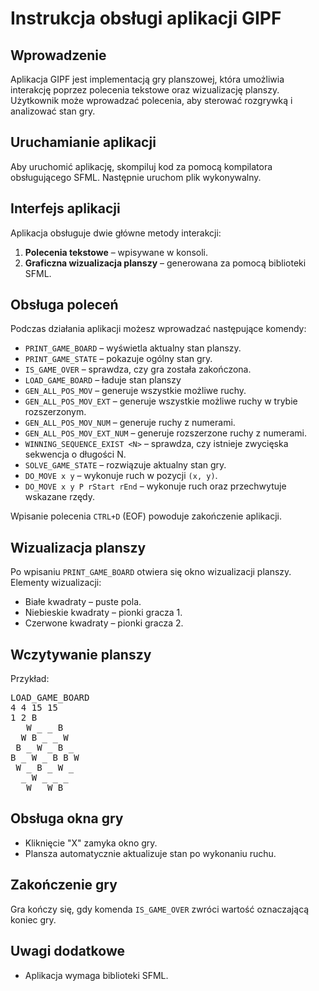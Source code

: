 # Instrukcja obsługi aplikacji GIPF

## Wprowadzenie
Aplikacja GIPF jest implementacją gry planszowej, która umożliwia interakcję poprzez polecenia tekstowe oraz wizualizację planszy. Użytkownik może wprowadzać polecenia, aby sterować rozgrywką i analizować stan gry.

## Uruchamianie aplikacji
Aby uruchomić aplikację, skompiluj kod za pomocą kompilatora obsługującego SFML. Następnie uruchom plik wykonywalny.

## Interfejs aplikacji
Aplikacja obsługuje dwie główne metody interakcji:
1. **Polecenia tekstowe** – wpisywane w konsoli.
2. **Graficzna wizualizacja planszy** – generowana za pomocą biblioteki SFML.

## Obsługa poleceń
Podczas działania aplikacji możesz wprowadzać następujące komendy:

- `PRINT_GAME_BOARD` – wyświetla aktualny stan planszy.
- `PRINT_GAME_STATE` – pokazuje ogólny stan gry.
- `IS_GAME_OVER` – sprawdza, czy gra została zakończona.
- `LOAD_GAME_BOARD` – ładuje stan planszy
- `GEN_ALL_POS_MOV` – generuje wszystkie możliwe ruchy.
- `GEN_ALL_POS_MOV_EXT` – generuje wszystkie możliwe ruchy w trybie rozszerzonym.
- `GEN_ALL_POS_MOV_NUM` – generuje ruchy z numerami.
- `GEN_ALL_POS_MOV_EXT_NUM` – generuje rozszerzone ruchy z numerami.
- `WINNING_SEQUENCE_EXIST <N>` – sprawdza, czy istnieje zwycięska sekwencja o długości N.
- `SOLVE_GAME_STATE` – rozwiązuje aktualny stan gry.
- `DO_MOVE x y` – wykonuje ruch w pozycji `(x, y)`.
- `DO_MOVE x y P rStart rEnd` – wykonuje ruch oraz przechwytuje wskazane rzędy.

Wpisanie polecenia `CTRL+D` (EOF) powoduje zakończenie aplikacji.

## Wizualizacja planszy
Po wpisaniu `PRINT_GAME_BOARD` otwiera się okno wizualizacji planszy.
Elementy wizualizacji:
- Białe kwadraty – puste pola.
- Niebieskie kwadraty – pionki gracza 1.
- Czerwone kwadraty – pionki gracza 2.

## Wczytywanie planszy
Przykład:<br/>
<pre>
LOAD_GAME_BOARD
4 4 15 15
1 2 B
   W _ _ B
  W B _ _ W
 B _ W _ B _
B _ W _ B B W
 W _ B _ W _
  _ W _ _ _
   W _ W B
</pre>


## Obsługa okna gry
- Kliknięcie "X" zamyka okno gry.
- Plansza automatycznie aktualizuje stan po wykonaniu ruchu.

## Zakończenie gry
Gra kończy się, gdy komenda `IS_GAME_OVER` zwróci wartość oznaczającą koniec gry.

## Uwagi dodatkowe
- Aplikacja wymaga biblioteki SFML.



